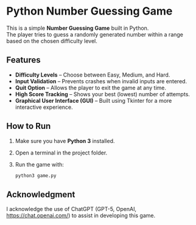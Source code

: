 # Python Number Guessing Game

This is a simple **Number Guessing Game** built in Python.  
The player tries to guess a randomly generated number within a range based on the chosen difficulty level.

## Features

- **Difficulty Levels** – Choose between Easy, Medium, and Hard.  
- **Input Validation** – Prevents crashes when invalid inputs are entered.  
- **Quit Option** – Allows the player to exit the game at any time.  
- **High Score Tracking** – Shows your best (lowest) number of attempts.  
- **Graphical User Interface (GUI)** – Built using Tkinter for a more interactive experience.  

## How to Run

1. Make sure you have **Python 3** installed.  
2. Open a terminal in the project folder.  
3. Run the game with:  

   ```bash
   python3 game.py

## Acknowledgment

I acknowledge the use of ChatGPT (GPT-5, OpenAI, https://chat.openai.com/) to assist in developing this game.

